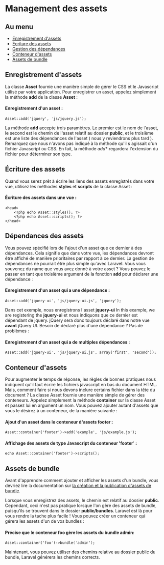 # Management des assets

## Au menu

- [Enregistrement d'assets](#registering-assets)
- [Écriture des assets](#dumping-assets)
- [Gestion des dépendances](#asset-dependencies)
- [Conteneur d'assets](#asset-containers)
- [Assets de bundle](#bundle-assets)

<a name="registering-assets"></a>
## Enregistrement d'assets

La classe **Asset** fournie une manière simple de gérer le CSS et le Javascript utilisé par votre application. Pour enregistrer un asset, appelez simplement la méthode **add** de la classe **Asset** :

#### Enregistrement d'un asset :

    Asset::add('jquery', 'js/jquery.js');

La méthode **add** accepte trois paramètres. Le premier est le nom de l'asset, le second est le chemin de l'asset relatif au dossier **public**, et le troisième est une liste des dépendances de l'asset ( nous y reviendrons plus tard ). Remarquez que nous n'avons pas indiqué à la méthode qu'il s agissait d'un fichier Javascript ou CSS. En fait, la méthode *add** regardera l'extension du fichier pour déterminer son type.

<a name="dumping-assets"></a>
## Écriture des assets

Quand vous serez prêt à écrire les liens des assets enregistrés dans votre vue, utilisez les méthodes **styles** et **scripts** de la classe Asset :

#### Écriture des assets dans une vue :

    <head>
        <?php echo Asset::styles(); ?>
        <?php echo Asset::scripts(); ?>
    </head>

<a name="asset-dependencies"></a>
## Dépendances des assets

Vous pouvez spécifié lors de l'ajout d'un asset que ce dernier à des dépendances. Cela signifie que dans votre vue, les dépendances devront être  affiché de manière prioritaires par rapport à ce dernier. La gestion de dépendances ne pourrait être plus simple qu'avec Laravel. Vous vous souvenez du name que vous avez donné à votre asset ? Vous pouvez le passer en tant que troisième argument de la fonction **add** pour déclarer une dépendance : 

#### Enregistrement d'un asset qui a une dépendance :

    Asset::add('jquery-ui', 'js/jquery-ui.js', 'jquery');

Dans cet exemple, nous enregistrons l'asset **jquery-ui** In this example, we are registering the **jquery-ui** et nous indiquons que ce dernier est dépendant de jquery. jQuery sera donc toujours déclaré dans notre vue **avant** jQuery UI. Besoin de déclaré plus d'une dépendance ? Pas de problèmes : 

#### Enregistrement d'un asset qui a de multiples dépendances :

    Asset::add('jquery-ui', 'js/jquery-ui.js', array('first', 'second'));

<a name="asset-containers"></a>
## Conteneur d'assets

Pour augmenter le temps de réponse, les règles de bonnes pratiques nous indiquent qu'il faut écrire les fichiers javascript en bas du document HTML. Mais, comment faire si nous devons inclure certains fichier dans la tête du document ? La classe Asset fournie une manière simple de gérer des conteneurs. Appelez simplement la méthode **container** sur la classe Asset et passez lui en argument un nom. Vous pouvez ajouter autant d'assets que vous le désirez à un conteneur, de la manière suivante :

#### Ajout d'un asset dans le conteneur d'assets footer :

    Asset::container('footer')->add('example', 'js/example.js');

#### Affichage des assets de type Javascript du conteneur 'footer' :

    echo Asset::container('footer')->scripts();

<a name="bundle-assets"></a>
## Assets de bundle

Avant d'apprendre comment ajouter et afficher les assets d'un bundle, vous devriez lire la documentation sur [la création et la publication d'assets de bundle](/docs/v3/doc/bundles#bundle-assets).

Lorsque vous enregistrez des assets, le chemin est relatif au dossier  **public**. Cependant, ceci n'est pas pratique lorsque l'on gère des assets de bundle, puisqu'ils se trouvent dans le dossier **public/bundles**. Laravel est là pour vous rendre la tache plus facile ! Vous pouvez créer un conteneur qui gérera les assets d'un de vos bundles :

#### Précise que le conteneur foo gère les assets du bundle admin:

    Asset::container('foo')->bundle('admin');

Maintenant, vous pouvez utiliser des chemins relative au dossier public du bundle, Laravel générera les chemins corrects.